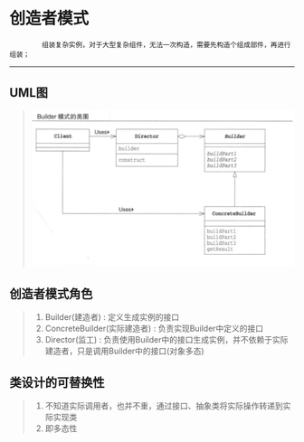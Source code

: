 # 创造者模式
            组装复杂实例，对于大型复杂组件，无法一次构造，需要先构造个组成部件，再进行组装；
            
-------------------------------------------------------------------------------

## UML图
>   ![Builder](https://github.com/yueraiyu/JavaDesignPattern/blob/master/src/com/yeay/design/builder/builder.jpg)  
            
## 创造者模式角色

>   1. Builder(建造者) : 定义生成实例的接口
>   2. ConcreteBuilder(实际建造者) : 负责实现Builder中定义的接口
>   3. Director(监工) : 负责使用Builder中的接口生成实例，并不依赖于实际建造者，只是调用Builder中的接口(对象多态)

## 类设计的可替换性

>   1. 不知道实际调用者，也并不重，通过接口、抽象类将实际操作转递到实际实现类
>   2. 即多态性